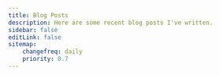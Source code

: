 ```yaml
---
title: Blog Posts
description: Here are some recent blog posts I've written.
sidebar: false
editLink: false
sitemap:
    changefreq: daily
    priority: 0.7
---
```


<script>
import {defineComponent, onMounted, reactive} from 'vue'
import {useRouter} from "vue-router"

export default {
    setup() {
        const router = useRouter()

        onMounted(() => {
            router.replace({ path: "/archive/" })
        })
    }
}
</script>